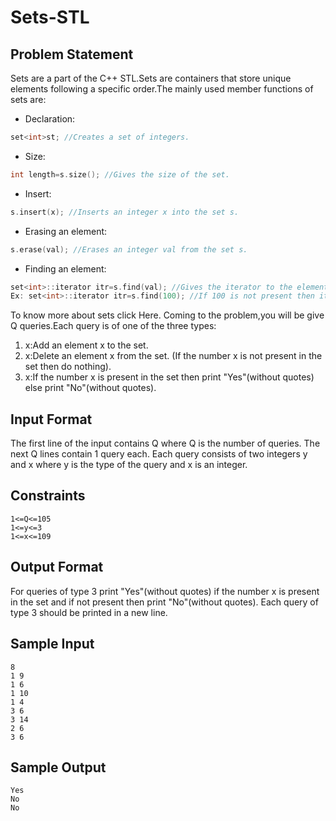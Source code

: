 # Sets-STL

## Problem Statement

Sets are a part of the C++ STL.Sets are containers that store unique elements following a specific order.The mainly used member functions of sets are:

- Declaration:
```cpp
set<int>st; //Creates a set of integers.
```

- Size:
```cpp
int length=s.size(); //Gives the size of the set.
```

- Insert:
```cpp
s.insert(x); //Inserts an integer x into the set s.
```

- Erasing an element:
```cpp
s.erase(val); //Erases an integer val from the set s.
```

- Finding an element:
```cpp
set<int>::iterator itr=s.find(val); //Gives the iterator to the element val if it is found otherwise returns s.end() .
Ex: set<int>::iterator itr=s.find(100); //If 100 is not present then it==s.end().
```

To know more about sets click Here. Coming to the problem,you will be give Q queries.Each query is of one of the three types:

1. x:Add an element x to the set.
2. x:Delete an element x from the set. (If the number x is not present in the set then do nothing).
3. x:If the number x is present in the set then print "Yes"(without quotes) else print "No"(without quotes).

## Input Format

The first line of the input contains Q where Q is the number of queries. The next Q lines contain 1 query each. Each query consists of two integers y and x where y is the type of the query and x is an integer.

## Constraints
```
1<=Q<=105
1<=y<=3
1<=x<=109
```
## Output Format

For queries of type 3 print "Yes"(without quotes) if the number x is present in the set and if not present then print "No"(without quotes).
Each query of type 3 should be printed in a new line.

## Sample Input
```
8
1 9
1 6
1 10
1 4
3 6
3 14
2 6
3 6
```
## Sample Output
```
Yes
No
No
```
